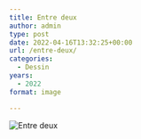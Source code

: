 ```yaml
---
title: Entre deux
author: admin
type: post
date: 2022-04-16T13:32:25+00:00
url: /entre-deux/
categories:
  - Dessin
years:
  - 2022
format: image

---
```

![Entre deux](./img_0160.jpg)